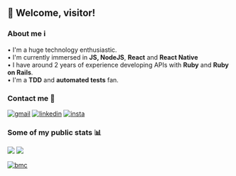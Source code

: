 ## 🖖 Welcome, visitor!

### **About me** ℹ️

• I'm a huge technology enthusiastic.<br/>
• I'm currently immersed in **JS, NodeJS**, **React** and **React Native**<br/>
• I have around 2 years of experience developing APIs with **Ruby** and **Ruby on Rails**.<br/>
• I'm a **TDD** and **automated tests** fan.

### **Contact me** 📡

[![gmail](https://img.shields.io/badge/-Gmail-c14438?style=for-the-badge&logo=Gmail&logoColor=white)](mailto:ramprofissional@gmail.com)
[![linkedin](https://img.shields.io/badge/-LinkedIn-blue?style=for-the-badge&logo=Linkedin)](https://www.linkedin.com/in/rodrigo-avellar/)
[![insta](https://img.shields.io/badge/-Instagram-E4405F?style=for-the-badge&logo=instagram&logoColor=white)](https://www.instagram.com/platypluswings/)

### **Some of my public stats** 📊

![](https://github-readme-stats.vercel.app/api?username=roavellarm&show_icons=true&theme=darcula&hide_title=true)
![](https://github-readme-stats.vercel.app/api/top-langs/?username=roavellarm&layout=compact&theme=darcula)


[![bmc][buymeacoffee-shield]][buymeacoffee]

[buymeacoffee]: https://www.buymeacoffee.com/rodrigoavellar
[buymeacoffee-shield]: https://www.buymeacoffee.com/assets/img/custom_images/yellow_img.png


<!--
Here are some ideas to get you started:

- 🔭 I’m currently working on ...
- 🌱 I’m currently learning ...
- 👯 I’m looking to collaborate on ...
- 🤔 I’m looking for help with ...
- 💬 Ask me about ...
- 📫 How to reach me: ...
- 😄 Pronouns: ...
- ⚡ Fun fact: ...
-->
